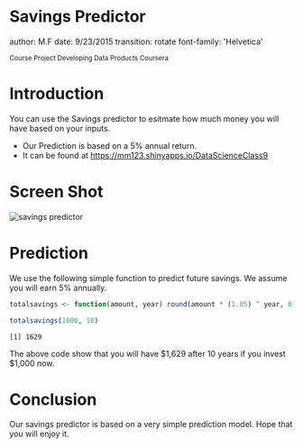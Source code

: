 Savings Predictor
========================================================
author: M.F
date: 9/23/2015
transition: rotate
font-family: 'Helvetica'


<small>
Course Project           
Developing Data Products        
Coursera
</small>


Introduction
========================================================

You can use the Savings predictor to esitmate how much 
money you will have based on your inputs.

- Our Prediction is based on a 5% annual return.
- It can be found at https://mm123.shinyapps.io/DataScienceClass9

Screen Shot
========================================================
![savings predictor](savings.GIF)

Prediction
========================================================

We use the following simple function to predict future 
savings. We assume you will earn 5% annually.


```r
totalsavings <- function(amount, year) round(amount * (1.05) ^ year, 0)

totalsavings(1000, 10)
```

```
[1] 1629
```

The above code show that you will have $1,629 after 10 years if
you invest $1,000 now.

Conclusion
========================================================

Our savings predictor is based on a very simple prediction
model. Hope that you will enjoy it.
